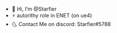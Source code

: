- 👋 Hi, I’m @Starfier
- ⚡ autorithy role in ENET (on ue4)
- 🌜 Contact Me on discord: Starfier#5788

